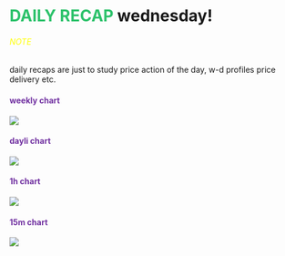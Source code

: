 # <font color="#2DC26B">DAILY RECAP</font> wednesday!
###### <font color="#ffff00">NOTE</font>
daily recaps ar[]()e just to study price action of the day,
w-d profiles price delivery etc.

#### <font color="#7030a0">weekly chart</font>
![](https://i.imgur.com/3oNTjCU.png)
#### <font color="#7030a0">dayli chart</font>
![](https://i.imgur.com/rIREGPz.png)
#### <font color="#7030a0">1h chart</font>
![](https://i.imgur.com/3KovUzI.png)
#### <font color="#7030a0">15m chart</font>
![](https://i.imgur.com/csRMLyU.png)

